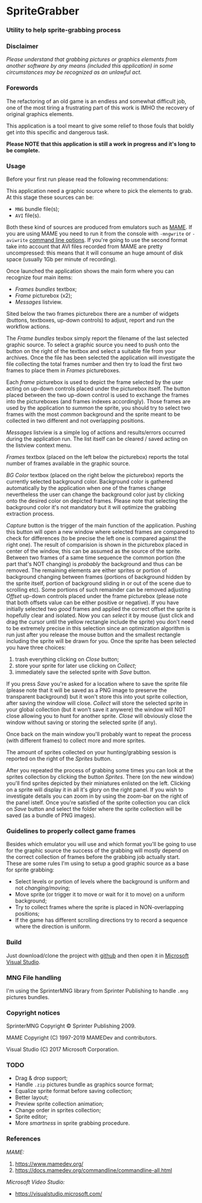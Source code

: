 # SpriteGrabber
### Utility to help sprite-grabbing process

### Disclaimer

_Please understand that grabbing pictures or graphics elements from another software by any means (included this application) in some circumstances  may be recognized as an unlawful act._

### Forewords

The refactoring of an old game is an endless and somewhat difficult job, one of the most tiring a frustrating part of this work is IMHO  the recovery of original graphics elements.

This application is a tool meant to give some relief to those fouls that boldly get into this specific and dangerous task.

__Please NOTE that this application is still a work in progress and it's long to be complete.__

### Usage

Before your first run please read the following recommendations:

This application need a graphic source where to pick the elements to grab. At this stage these sources can be:
- `MNG` bundle file(s);
- `AVI` file(s).

Both these kind of sources are produced from emulators such as [MAME](https://www.mamedev.org/). If you are using MAME you need to run it from the console with `-mngwrite` or `-aviwrite` [command line options](https://docs.mamedev.org/commandline/commandline-all.html). If you're going to use the second format take into account that AVI files recorded from MAME are pretty uncompressed: this means that it will consume an huge amount of disk space (usually 1Gb per minute of recording).

Once launched the application shows the main form where you can recognize four main items:
- _Frames bundles_ textbox;
- _Frame_ picturebox (x2);
- _Messages_ listview.

Sited below the two frames picturebox there are a number of widgets (buttons, textboxes, up-down controls) to adjust, report and run the workflow actions.

The _Frame bundles_ texbox simply report the filename of the last selected graphic source. To select a graphic source you need to push onto the button on the right of the textbox and select a suitable file from your archives. Once the file has been selected the application will investigate the file collecting the total frames number and then try to load the first two frames to place them in _Frames_ pictureboxes.

Each _frame_ picturebox is used to depict the frame selected by the user acting on up-down controls placed under the picturebox itself.
The button placed between the two up-down control is used to exchange the frames into the pictureboxes (and frames indexes accordingly).
Those frames are used by the application to _summon_ the sprite, you should try to select two frames with the most _common_ background and the sprite meant to be collected in two different and not overlapping positions.

_Messages_ listview is a simple log of actions and results/errors occurred during the application run. The list itself can be cleared / saved acting on the listview context menu.

_Frames_ textbox (placed on the left below the picturebox) reports the total number of frames available in the graphic source.

_BG Color_ textbox (placed on the right below the picturebox) reports the currently selected background color. Background color is gathered automatically by the application when one of the frames change nevertheless the user can change the background color just by clicking onto the desired color on depicted frames. Please note that selecting the background color it's not mandatory but it will optimize the grabbing extraction process.

_Capture_ button is the trigger of the main function of the application. Pushing this button will open a new window where selected frames are compared to check for differences (to be precise the left one is compared against the right one). The result of comparision is shown in the picturebox placed in center of the window, this can be assumed as the source of the sprite. Between two frames of a same time sequence the common portion (the part that's NOT changing) is _probably_ the background and thus can be removed. The remaining elements are either sprites or portion of background changing between frames (portions of background hidden by the sprite itself, portion of background sliding in or out of the scene due to scrolling etc). Some portions of such remainder can be removed adjusting _Offset_ up-down controls placed under the frame picturebox (please note that both offsets value can be either positive or negative).
If you have initially selected two _good_ frames and applied the correct offset the sprite is hopefully clear and isolated. Now you can _select_ it by mouse (just click and drag the cursor until the yellow rectangle include the sprite) you don't need to be extremely precise in this selection since an optimization algorithm is run just after you release the mouse button and the smallest rectangle including the sprite will be drawn for you. Once the sprite has been selected you have three choices:

1. trash everything clicking on _Close_ button;
2. store your sprite for later use clicking on _Collect_;
3. immediately save the selected sprite  with _Save_ button.

If you press _Save_ you're asked for a location where to save the sprite file (please note that it will be saved as a PNG image to preserve the transparent background) but it won't store this into yout sprite collection, after saving the window will close. _Collect_ will store the selected sprite in your global collection (but it won't save it anywere) the window will NOT close allowing you to hunt for another sprite. _Close_ will obviously close the window without saving or storing the selected sprite (if any). 

Once back on the main window you'll probably want to repeat the process (with different frames) to collect more and more sprites.

The amount of sprites collected on your hunting/grabbing session is reported on the right of the _Sprites_ button.

After you repeated the process of grabbing some times you can look at the sprites collection by clicking the button _Sprites_. There (on the new window) you'll find sprites depicted by their miniatures enlisted on the left. Clicking on a sprite will display it in all it's glory on the right panel. If you wish to investigate details you can zoom in by using the zoom-bar on the right of the panel istelf.
Once you're satisfied of the sprite collection you can click on _Save_ button and select the folder where the sprite collection will be saved (as a bundle of PNG images).

### Guidelines to properly collect game frames

Besides which emulator you will use and which format you'll be going to use for the graphic source the success of the grabbing will mostly depend on the correct collection of frames before the grabbing job actually start. These are some rules I'm using to setup a good graphic source as a base for sprite grabbing:

- Select levels or portion of levels where the background is uniform and not _changing/moving_;
- Move sprite (or trigger it to move or wait for it to move) on a uniform background;
- Try to collect frames where the sprite is placed in NON-overlapping positions;
- If the game has different scrolling directions try to record a sequence where the direction is uniform.

### Build

Just download/clone the project with [github](https://github.com/) and then open it in [Microsoft Visual Studio](https://visualstudio.microsoft.com/).

### MNG File handling

I'm using the SprinterMNG library from Sprinter Publishing to handle `.mng` pictures bundles.

### Copyright notices

SprinterMNG Copyright © Sprinter Publishing 2009.

MAME Copyright (C) 1997-2019  MAMEDev and contributors.

Visual Studio (C) 2017 Microsoft Corporation.

### TODO

- Drag & drop support;
- Handle `.zip` pictures bundle as graphics source format;
- Equalize sprite format before saving collection;
- Better layout;
- Preview sprite collection animation;
- Change order in sprites collection;
- Sprite editor;
- More _smartness_ in sprite grabbing procedure.

### References

_MAME:_
1. https://www.mamedev.org/
2. https://docs.mamedev.org/commandline/commandline-all.html

_Microsoft Video Studio:_
- https://visualstudio.microsoft.com/

